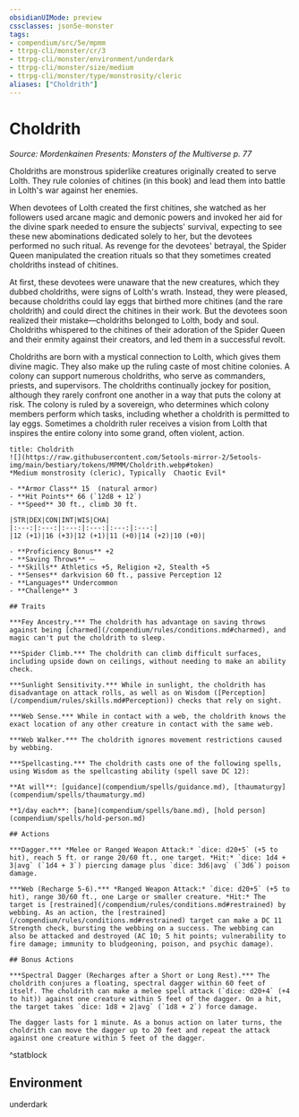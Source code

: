 ```yaml
---
obsidianUIMode: preview
cssclasses: json5e-monster
tags:
- compendium/src/5e/mpmm
- ttrpg-cli/monster/cr/3
- ttrpg-cli/monster/environment/underdark
- ttrpg-cli/monster/size/medium
- ttrpg-cli/monster/type/monstrosity/cleric
aliases: ["Choldrith"]
---
```

# Choldrith
*Source: Mordenkainen Presents: Monsters of the Multiverse p. 77*  

Choldriths are monstrous spiderlike creatures originally created to serve Lolth. They rule colonies of chitines (in this book) and lead them into battle in Lolth's war against her enemies.

When devotees of Lolth created the first chitines, she watched as her followers used arcane magic and demonic powers and invoked her aid for the divine spark needed to ensure the subjects' survival, expecting to see these new abominations dedicated solely to her, but the devotees performed no such ritual. As revenge for the devotees' betrayal, the Spider Queen manipulated the creation rituals so that they sometimes created choldriths instead of chitines.

At first, these devotees were unaware that the new creatures, which they dubbed choldriths, were signs of Lolth's wrath. Instead, they were pleased, because choldriths could lay eggs that birthed more chitines (and the rare choldrith) and could direct the chitines in their work. But the devotees soon realized their mistake—choldriths belonged to Lolth, body and soul. Choldriths whispered to the chitines of their adoration of the Spider Queen and their enmity against their creators, and led them in a successful revolt.

Choldriths are born with a mystical connection to Lolth, which gives them divine magic. They also make up the ruling caste of most chitine colonies. A colony can support numerous choldriths, who serve as commanders, priests, and supervisors. The choldriths continually jockey for position, although they rarely confront one another in a way that puts the colony at risk. The colony is ruled by a sovereign, who determines which colony members perform which tasks, including whether a choldrith is permitted to lay eggs. Sometimes a choldrith ruler receives a vision from Lolth that inspires the entire colony into some grand, often violent, action.

```ad-statblock
title: Choldrith
![](https://raw.githubusercontent.com/5etools-mirror-2/5etools-img/main/bestiary/tokens/MPMM/Choldrith.webp#token)
*Medium monstrosity (cleric), Typically  Chaotic Evil*

- **Armor Class** 15  (natural armor)
- **Hit Points** 66 (`12d8 + 12`)
- **Speed** 30 ft., climb 30 ft.

|STR|DEX|CON|INT|WIS|CHA|
|:---:|:---:|:---:|:---:|:---:|:---:|
|12 (+1)|16 (+3)|12 (+1)|11 (+0)|14 (+2)|10 (+0)|

- **Proficiency Bonus** +2
- **Saving Throws** ⏤
- **Skills** Athletics +5, Religion +2, Stealth +5
- **Senses** darkvision 60 ft., passive Perception 12
- **Languages** Undercommon
- **Challenge** 3

## Traits

***Fey Ancestry.*** The choldrith has advantage on saving throws against being [charmed](/compendium/rules/conditions.md#charmed), and magic can't put the choldrith to sleep.

***Spider Climb.*** The choldrith can climb difficult surfaces, including upside down on ceilings, without needing to make an ability check.

***Sunlight Sensitivity.*** While in sunlight, the choldrith has disadvantage on attack rolls, as well as on Wisdom ([Perception](/compendium/rules/skills.md#Perception)) checks that rely on sight.

***Web Sense.*** While in contact with a web, the choldrith knows the exact location of any other creature in contact with the same web.

***Web Walker.*** The choldrith ignores movement restrictions caused by webbing.

***Spellcasting.*** The choldrith casts one of the following spells, using Wisdom as the spellcasting ability (spell save DC 12):

**At will**: [guidance](compendium/spells/guidance.md), [thaumaturgy](compendium/spells/thaumaturgy.md)

**1/day each**: [bane](compendium/spells/bane.md), [hold person](compendium/spells/hold-person.md)

## Actions

***Dagger.*** *Melee or Ranged Weapon Attack:* `dice: d20+5` (+5 to hit), reach 5 ft. or range 20/60 ft., one target. *Hit:* `dice: 1d4 + 3|avg` (`1d4 + 3`) piercing damage plus `dice: 3d6|avg` (`3d6`) poison damage.

***Web (Recharge 5-6).*** *Ranged Weapon Attack:* `dice: d20+5` (+5 to hit), range 30/60 ft., one Large or smaller creature. *Hit:* The target is [restrained](/compendium/rules/conditions.md#restrained) by webbing. As an action, the [restrained](/compendium/rules/conditions.md#restrained) target can make a DC 11 Strength check, bursting the webbing on a success. The webbing can also be attacked and destroyed (AC 10; 5 hit points; vulnerability to fire damage; immunity to bludgeoning, poison, and psychic damage).

## Bonus Actions

***Spectral Dagger (Recharges after a Short or Long Rest).*** The choldrith conjures a floating, spectral dagger within 60 feet of itself. The choldrith can make a melee spell attack (`dice: d20+4` (+4 to hit)) against one creature within 5 feet of the dagger. On a hit, the target takes `dice: 1d8 + 2|avg` (`1d8 + 2`) force damage.

The dagger lasts for 1 minute. As a bonus action on later turns, the choldrith can move the dagger up to 20 feet and repeat the attack against one creature within 5 feet of the dagger.
```
^statblock

## Environment

underdark